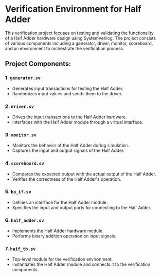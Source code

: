 # Verification Environment for Half Adder

This verification project focuses on testing and validating the functionality of a Half Adder hardware design using SystemVerilog. The project consists of various components including a generator, driver, monitor, scoreboard, and an environment to orchestrate the verification process.

## Project Components:

### 1. `generator.sv`
- Generates input transactions for testing the Half Adder.
- Randomizes input values and sends them to the driver.

### 2. `driver.sv`
- Drives the input transactions to the Half Adder hardware.
- Interfaces with the Half Adder module through a virtual interface.

### 3. `monitor.sv`
- Monitors the behavior of the Half Adder during simulation.
- Captures the input and output signals of the Half Adder.

### 4. `scoreboard.sv`
- Compares the expected output with the actual output of the Half Adder.
- Verifies the correctness of the Half Adder's operation.

### 5. `ha_if.sv`
- Defines an interface for the Half Adder module.
- Specifies the input and output ports for connecting to the Half Adder.

### 6. `half_adder.sv`
- Implements the Half Adder hardware module.
- Performs binary addition operation on input signals.

### 7. `haif_tb.sv`
- Top-level module for the verification environment.
- Instantiates the Half Adder module and connects it to the verification components.


